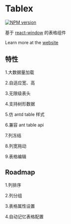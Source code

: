 # Tablex

[![NPM version](https://img.shields.io/npm/v/tablex.svg?style=flat)](https://npmjs.org/package/tablex)  

基于 [react-window](https://github.com/bvaughn/react-window) 的表格组件

Learn more at the [website](https://nexxluo.github.io/tablex)

## 特性

1.大数据量加载

2.自适应宽、高

3.无限级表头

4.支持树形数据

5.仿 antd table 样式

6.兼容 ant table api

7.列冻结

8.列宽拖动

9.表格编辑



## Roadmap
 
1.列排序

2.列分组 

3.表格属性设置

4.自动记忆表格配置
 
